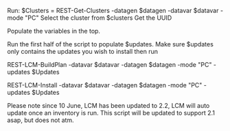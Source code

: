 Run:
$Clusters = REST-Get-Clusters -datagen $datagen -datavar $datavar -mode "PC"
Select the cluster from $clusters
Get the UUID

Populate the variables in the top.

Run the first half of the script to populate $updates.
Make sure $updates only contains the updates you wish to install
then run 

REST-LCM-BuildPlan -datavar $datavar -datagen $datagen -mode "PC" -updates $Updates

REST-LCM-Install -datavar $datavar -datagen $datagen -mode "PC" -updates $Updates

Please note since 10 June, LCM has been updated to 2.2, LCM will auto update once an inventory is run.
This script will be updated to support 2.1 asap, but does not atm. 
